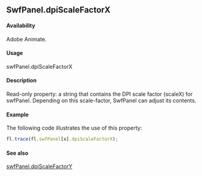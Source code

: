 ## SwfPanel.dpiScaleFactorX

#### Availability

Adobe Animate.

#### Usage

swfPanel.dpiScaleFactorX

#### Description

Read-only property: a string that contains the DPI scale factor (scaleX) for swfPanel. Depending on this scale-factor, SwfPanel can adjust its contents.

#### Example

The following code illustrates the use of this property:

```javascript
fl.trace(fl.swfPanel[x].dpiScaleFactorX);

```

#### See also

[swfPanel.dpiScaleFactorY](../swfPanel_object/swfPane2.md)

<span id="swfPanel.dpiScaleFactorY" class="anchor"></span>
